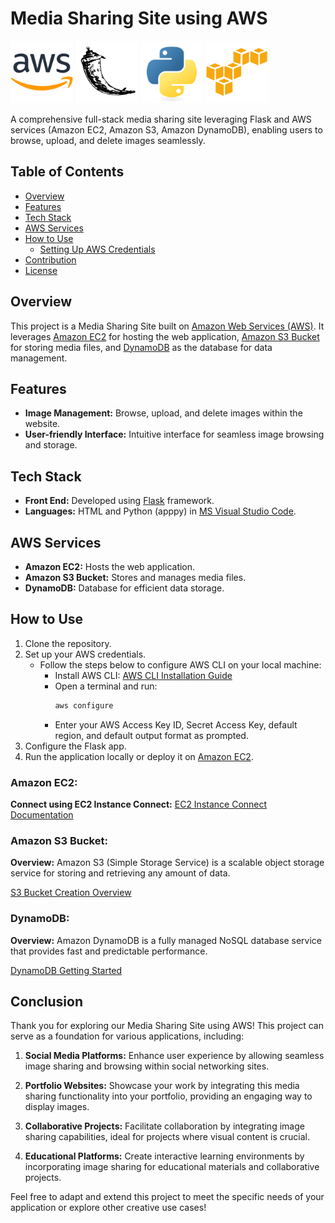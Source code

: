 # Media Sharing Site using AWS

<img src="https://raw.githubusercontent.com/devicons/devicon/master/icons/amazonwebservices/amazonwebservices-original-wordmark.svg" alt="Amazon Logo" width="100" height="100"/> <img src="https://raw.githubusercontent.com/devicons/devicon/master/icons/flask/flask-original.svg" alt="Flask Logo" width="100" height="100"/> <img src="https://raw.githubusercontent.com/devicons/devicon/master/icons/python/python-original.svg" alt="Python Logo" width="100" height="100"/> <img src="https://raw.githubusercontent.com/devicons/devicon/master/icons/amazonwebservices/amazonwebservices-original.svg" alt="Amazon DynamoDB Logo" width="100" height="100"/>






A comprehensive full-stack media sharing site leveraging Flask and AWS services (Amazon EC2, Amazon S3, Amazon DynamoDB), enabling users to browse, upload, and delete images seamlessly.

## Table of Contents
- [Overview](#overview)
- [Features](#features)
- [Tech Stack](#tech-stack)
- [AWS Services](#aws-services)
- [How to Use](#how-to-use)
  - [Setting Up AWS Credentials](#setting-up-aws-credentials)
- [Contribution](#contribution)
- [License](#license)

## Overview
This project is a Media Sharing Site built on [Amazon Web Services (AWS)](https://aws.amazon.com/). It leverages [Amazon EC2](https://aws.amazon.com/ec2/) for hosting the web application, [Amazon S3 Bucket](https://aws.amazon.com/s3/) for storing media files, and [DynamoDB](https://aws.amazon.com/dynamodb/) as the database for data management.

## Features
- **Image Management:** Browse, upload, and delete images within the website.
- **User-friendly Interface:** Intuitive interface for seamless image browsing and storage.

## Tech Stack
- **Front End:** Developed using [Flask](https://palletsprojects.com/p/flask/) framework.
- **Languages:** HTML and Python (apppy) in [MS Visual Studio Code](https://code.visualstudio.com/).

## AWS Services
- **Amazon EC2:** Hosts the web application.
- **Amazon S3 Bucket:** Stores and manages media files.
- **DynamoDB:** Database for efficient data storage.

## How to Use
1. Clone the repository.
2. Set up your AWS credentials.
   - Follow the steps below to configure AWS CLI on your local machine:
     - Install AWS CLI: [AWS CLI Installation Guide](https://docs.aws.amazon.com/cli/latest/userguide/install-cliv2.html)
     - Open a terminal and run:
       ```bash
       aws configure
       ```
     - Enter your AWS Access Key ID, Secret Access Key, default region, and default output format as prompted.
3. Configure the Flask app.
4. Run the application locally or deploy it on [Amazon EC2](https://aws.amazon.com/ec2/).

### Amazon EC2:

**Connect using EC2 Instance Connect:**
[EC2 Instance Connect Documentation](https://docs.aws.amazon.com/AWSEC2/latest/UserGuide/Connect-using-EC2-Instance-Connect.html)

### Amazon S3 Bucket:

**Overview:**
Amazon S3 (Simple Storage Service) is a scalable object storage service for storing and retrieving any amount of data.

[S3 Bucket Creation Overview](https://docs.aws.amazon.com/AmazonS3/latest/userguide/create-bucket-overview.html)

### DynamoDB:

**Overview:**
Amazon DynamoDB is a fully managed NoSQL database service that provides fast and predictable performance.

[DynamoDB Getting Started](https://docs.aws.amazon.com/amazondynamodb/latest/developerguide/getting-started-step-1.html)


## Conclusion

Thank you for exploring our Media Sharing Site using AWS! This project can serve as a foundation for various applications, including:

1. **Social Media Platforms:** Enhance user experience by allowing seamless image sharing and browsing within social networking sites.

2. **Portfolio Websites:** Showcase your work by integrating this media sharing functionality into your portfolio, providing an engaging way to display images.

3. **Collaborative Projects:** Facilitate collaboration by integrating image sharing capabilities, ideal for projects where visual content is crucial.

4. **Educational Platforms:** Create interactive learning environments by incorporating image sharing for educational materials and collaborative projects.

Feel free to adapt and extend this project to meet the specific needs of your application or explore other creative use cases!




